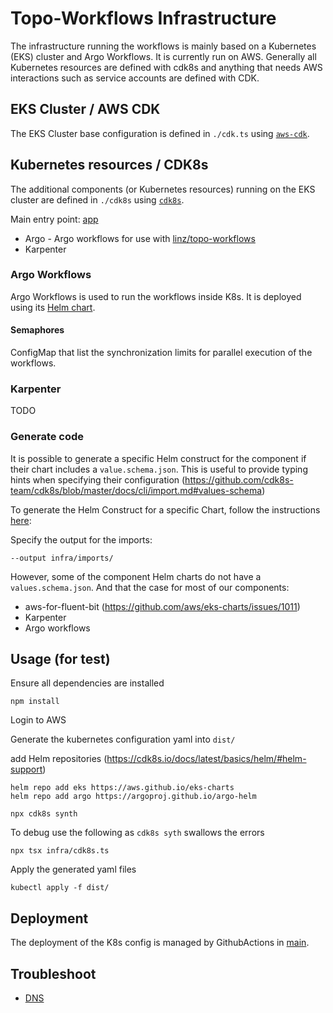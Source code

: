 # Topo-Workflows Infrastructure

The infrastructure running the workflows is mainly based on a Kubernetes (EKS) cluster and Argo Workflows. It is currently run on AWS.
Generally all Kubernetes resources are defined with cdk8s and anything that needs AWS interactions such as service accounts are defined with CDK.

## EKS Cluster / AWS CDK

The EKS Cluster base configuration is defined in `./cdk.ts` using [`aws-cdk`](https://aws.amazon.com/cdk/).

## Kubernetes resources / CDK8s

The additional components (or Kubernetes resources) running on the EKS cluster are defined in `./cdk8s` using [`cdk8s`](https://cdk8s.io/).

Main entry point: [app](./cdk8s.ts)

- Argo - Argo workflows for use with [linz/topo-workflows](https://github.com/linz/topo-workflows)
- Karpenter

### Argo Workflows

Argo Workflows is used to run the workflows inside K8s.
It is deployed using its [Helm chart](https://github.com/argoproj/argo-helm/tree/main/charts/argo-workflows).

#### Semaphores

ConfigMap that list the synchronization limits for parallel execution of the workflows.

### Karpenter

TODO

### Generate code

It is possible to generate a specific Helm construct for the component if their chart includes a `value.schema.json`. This is useful to provide typing hints when specifying their configuration (<https://github.com/cdk8s-team/cdk8s/blob/master/docs/cli/import.md#values-schema>)

To generate the Helm Construct for a specific Chart, follow the instructions [here](https://github.com/cdk8s-team/cdk8s/blob/master/docs/cli/import.md#values-schema):

Specify the output for the imports:

`--output infra/imports/`

However, some of the component Helm charts do not have a `values.schema.json`. And that the case for most of our components:

- aws-for-fluent-bit (<https://github.com/aws/eks-charts/issues/1011>)
- Karpenter
- Argo workflows

## Usage (for test)

Ensure all dependencies are installed

```shell
npm install
```

Login to AWS

Generate the kubernetes configuration yaml into `dist/`

add Helm repositories (<https://cdk8s.io/docs/latest/basics/helm/#helm-support>)

```shell
helm repo add eks https://aws.github.io/eks-charts
helm repo add argo https://argoproj.github.io/argo-helm
```

```shell
npx cdk8s synth
```

To debug use the following as `cdk8s syth` swallows the errors

```shell
npx tsx infra/cdk8s.ts
```

Apply the generated yaml files

```shell
kubectl apply -f dist/
```

## Deployment

The deployment of the K8s config is managed by GithubActions in [main](../.github/workflows/main.yml).

## Troubleshoot

- [DNS](../docs/dns.configuration.md)
